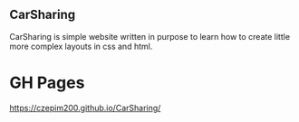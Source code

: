 ## CarSharing
CarSharing is simple website written in purpose to learn how to create little more complex layouts in css and html.

# GH Pages
https://czepim200.github.io/CarSharing/

